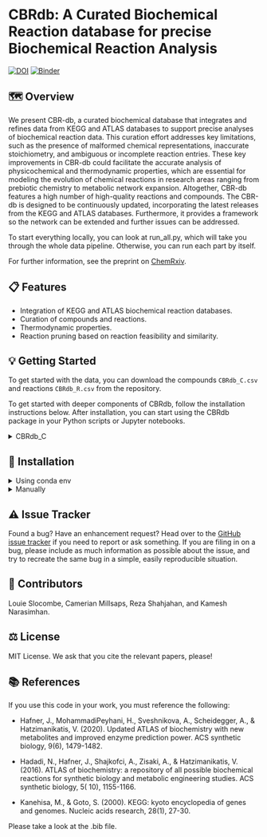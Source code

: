 # CBRdb: A Curated Biochemical Reaction database for precise Biochemical Reaction Analysis

[![DOI](https://zenodo.org/badge/804095458.svg)](https://doi.org/10.5281/zenodo.14948472) [![Binder](https://mybinder.org/badge_logo.svg)](https://mybinder.org/v2/gh/ELIFE-ASU/CBRdb/HEAD)

## 🗺️ Overview

We present CBR-db, a curated biochemical database that integrates and refines data from KEGG and ATLAS databases to
support precise analyses of biochemical reaction data. This curation effort addresses key limitations, such as the
presence of malformed chemical representations, inaccurate stoichiometry, and ambiguous or incomplete reaction entries.
These key improvements in CBR-db could facilitate the accurate analysis of physicochemical and thermodynamic properties,
which are essential for modeling the evolution of chemical reactions in research areas ranging from prebiotic chemistry
to metabolic network expansion. Altogether, CBR-db features a high number of high-quality reactions and compounds. The
CBR-db is designed to be continuously updated, incorporating the latest releases from the KEGG and ATLAS databases.
Furthermore, it provides a framework so the network can be extended and further issues can be addressed.

To start everything locally, you can look at run_all.py, which will take you through the whole data pipeline. Otherwise,
you can run each part by itself.

For further information, see the preprint
on [ChemRxiv](https://chemrxiv.org/engage/chemrxiv/article-details/67c28c046dde43c908f7aa37).

## 📋 Features

- Integration of KEGG and ATLAS biochemical reaction databases.
- Curation of compounds and reactions.
- Thermodynamic properties.
- Reaction pruning based on reaction feasibility and similarity.

## 💡 Getting Started

To get started with the data, you can download the compounds `CBRdb_C.csv` and reactions `CBRdb_R.csv` from the
repository.

To get started with deeper components of CBRdb, follow the installation instructions below. After installation, you can
start using the
CBRdb package in your Python scripts or Jupyter notebooks.

<details>
<summary>CBRdb_C</summary>
<br>

| Syntax            | Description                                                |
|-------------------|------------------------------------------------------------|
| compound_id       | Unique identifier for each compound in the CBRdb database. |
| smiles            | SMILES representation of the compound.                     |
| formula           | Molecular formula of the compound.                         |
| molecular_weight  | Molecular weight of the compound.                          |
| n_heavy_atoms     | number of heavy atoms in the compound                      |
| n_chiral_centers  | number of chiral centers in the compound.                  |
| smiles_capped     | SMILES representation with hydrogen capped R groups.       |
| inchi_capped      | InChI representation with hydrogen capped R groups.        |
| nickname          | Common nickname or alias for the compound.                 |
| comment           | Additional comments or notes about the compound.           |
| wiener_index      | Wiener index of the compound.                              |
| unique_bonds      | Number of unique bonds in the compound.                    |
| spacial_score     | Spacial score of the compound.                             |
| randic_index      | Randic index of the compound.                              |
| proudfoot         | Proudfoot score of the compound.                           |
| name              | Common name of the compound.                               |
| mc2               | Molecular complexity score 2.                              |
| mc1               | Molecular complexity score 1.                              |
| kirchhoff_index   | Kirchhoff index of the compound.                           |
| kegg_type         | KEGG type of the compound.                                 |
| kegg_sequence     | KEGG sequences of the compound.                            |
| kegg_reaction     | KEGG reactions associated with the compound.               |
| kegg_pathway      | KEGG pathways associated with the compound.                |
| kegg_organism     | KEGG organisms associated with the compound.               |
| kegg_network      | KEGG networks associated with the compound.                |
| kegg_mol_weight   | KEGG molecular weight of the compound.                     |
| kegg_module       | KEGG modules associated with the compound.                 |
| kegg_glycan       | KEGG glycans associated with the compound.                 |
| kegg_gene         | KEGG genes associated with the compound.                   |
| kegg_formula      | KEGG formula of the compound.                              |
| kegg_exact_mass   | KEGG exact mass of the compound.                           |
| kegg_enzyme       | KEGG enzymes associated with the compound.                 |
| kegg_drug         | KEGG drugs associated with the compound.                   |
| kegg_brite_full   | KEGG (full) brite information of the compound.             |
| kegg_brite        | KEGG brite information of the compound.                    |
| ionization_states | Ionization states of the compound.                         |
| inchi             | InChI representation of the compound.                      |
| formal_charge     | Formal charge of the compound.                             |
| fcfp4             | FCFP4 fingerprint of the compound.                         |
| bertz             | Bertz complexity of the compound.                          |
| balaban_index     | Balaban index of the compound.                             |
| PubChem           | PubChem identifier of the compound.                        |
| PDB_CCD           | PDB CCD identifier of the compound.                        |
| NIKKAJI           | NIKKAJI identifier of the compound.                        |
| LIPIDMAPS         | LIPIDMAPS identifier of the compound.                      |
| KNApSAcK          | KNApSAcK identifier of the compound.                       |
| Drug_group        | Drug group of the compound.                                |
| ChEBI             | ChEBI identifier of the compound.                          |
| CAS               | CAS identifier of the compound.                            |
| ATC_code          | ATC code of the compound.                                  |
| CBRdb_R_ids       | List of reaction IDs in CBRdb that involve this compound.  |

</details>

## 🔧 Installation

<details>
<summary>Using conda env</summary>
<br>

Using conda is the recommended way to install the required packages.

```
git clone https://github.com/ELIFE-ASU/CBRdb.git
```

Change into the CBRdb directory.

```
cd CBRdb
```

Create the conda environment.

```
conda env create -f environment.yml
```

Activate the conda environment.

```
conda activate cbrdb
```

Install CBRdb.

```
pip install -e .
```

If you want to install manually, follow the instructions below.
</details>

<details>
<summary>Manually</summary>
<br>

### Fresh environment

It is recommended that you start from a fresh environment to prevent issues.

```
conda create -n cbrdb_env python=3.13
```

Activate the new env.

```
conda activate cbrdb_env
```

Add the conda-forge channel.

```
conda config --env --add channels conda-forge
```

Best to make them strict

```
conda config --set channel_priority true
```

Make sure to upgrade the conda env to force the channel priority.

```
conda update conda --all -y
```

### Install the requirements

```
conda install numpy sympy matplotlib networkx pandas rdkit chempy requests urllib3 chemparse ase pymatgen -y
```

### Optional extras

The main optional extra to install is ORCA and/or MACE. You will need these if you are interested in doing ab initio
chemistry calculations.
For ORCA, head to their downloads [page](https://orcaforum.kofo.mpg.de/app.php/dlext/?view=detail&df_id=251).
For MACE, you will need to make sure you have PyTorch. Head to
the [official PyTorch installation](https://pytorch.org/get-started/locally/) instructions page. An example might look
like:

```
pip3 install torch torchvision --index-url https://download.pytorch.org/whl/cu129
```

Then, proceed to install MACE. When you first run MACE, downloading a model might take a while.

```
pip3 install mace-torch
```

MACE offers a massive speed-up on GPUs but can run on a CPU.
For more thermodynamic calculations, we use equilibrator-api.

```
conda install equilibrator-api
```

### CBR-db install

Then install CBRdb:

```
pip3 install git+https://github.com/ELIFE-ASU/CBRdb.git
```

</details>

## ⚠️ Issue Tracker

Found a bug? Have an enhancement request? Head over to the [GitHub issue
tracker](https://github.com/ELIFE-ASU/CBRdb/issues) if you need to report
or ask something. If you are filing in on a bug, please include as much
information as possible about the issue, and try to recreate the same bug
in a simple, easily reproducible situation.

## 👥 Contributors

Louie Slocombe, Camerian Millsaps, Reza Shahjahan, and Kamesh Narasimhan.

## ⚖️ License

MIT License. We ask that you cite the relevant papers, please!

## 📚 References

If you use this code in your work, you must reference the following:

- Hafner, J., MohammadiPeyhani, H., Sveshnikova, A., Scheidegger, A., & Hatzimanikatis, V. (2020). Updated ATLAS of
  biochemistry with new metabolites and improved enzyme prediction power. ACS synthetic biology, 9(6), 1479-1482.

- Hadadi, N., Hafner, J., Shajkofci, A., Zisaki, A., & Hatzimanikatis, V. (2016). ATLAS of biochemistry: a repository of
  all possible biochemical reactions for synthetic biology and metabolic engineering studies. ACS synthetic biology, 5(
  10), 1155-1166.

- Kanehisa, M., & Goto, S. (2000). KEGG: kyoto encyclopedia of genes and genomes. Nucleic acids research, 28(1), 27-30.

Please take a look at the .bib file.
